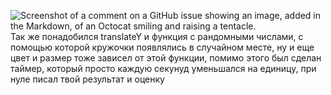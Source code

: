 ![Screenshot of a comment on a GitHub issue showing an image, added in the Markdown, of an Octocat smiling and raising a tentacle.](https://myoctocat.com/assets/images/base-octocat.svg)
Так же понадобился translateY и функция с рандомными числами, с помощью которой кружочки появлялись в случайном месте, ну и еще цвет и размер тоже зависел от этой функции, помимо этого был сделан таймер, который просто каждую секунуд уменьшался на единицу, при нуле писал твой результат и оценку
